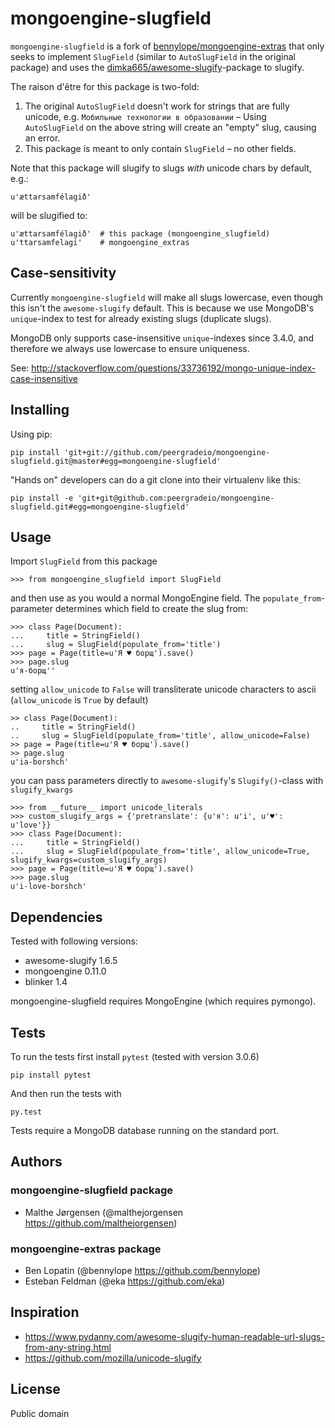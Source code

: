 mongoengine-slugfield
=====================

`mongoengine-slugfield` is a fork of [bennylope/mongoengine-extras] that
only seeks to implement `SlugField` (similar to `AutoSlugField` in the
original package) and uses the [dimka665/awesome-slugify]-package
to slugify.

The raison d'être for this package is two-fold:

1. The original `AutoSlugField` doesn't work for strings that are fully unicode,
   e.g. `Мобильные технологии в образовании`
   – Using `AutoSlugField` on the above string will create an "empty" slug, causing an error.
2. This package is meant to only contain `SlugField` – no other fields.

Note that this package will slugify to slugs _with_ unicode chars by default, e.g.:

    u'ættarsamfélagið'

will be slugified to:

    u'ættarsamfélagið'  # this package (mongoengine_slugfield)
    u'ttarsamfelagi'    # mongoengine_extras

[bennylope/mongoengine-extras]: https://github.com/bennylope/mongoengine-extras
[dimka665/awesome-slugify]: https://github.com/dimka665/awesome-slugify

Case-sensitivity
----------------
Currently `mongoengine-slugfield` will make all slugs lowercase, even though
this isn't the `awesome-slugify` default. This is because we use MongoDB's
`unique`-index to test for already existing slugs (duplicate slugs).

MongoDB only supports case-insensitive `unique`-indexes since 3.4.0, and
therefore we always use lowercase to ensure uniqueness.

See: <http://stackoverflow.com/questions/33736192/mongo-unique-index-case-insensitive>

Installing
----------

Using pip:

    pip install 'git+git://github.com/peergradeio/mongoengine-slugfield.git@master#egg=mongoengine-slugfield'

"Hands on" developers can do a git clone into their virtualenv like this:

    pip install -e 'git+git@github.com:peergradeio/mongoengine-slugfield.git#egg=mongoengine-slugfield'

Usage
-----
Import `SlugField` from this package

    >>> from mongoengine_slugfield import SlugField

and then use as you would a normal MongoEngine field.
The `populate_from`-parameter determines which field to create the slug from:

    >>> class Page(Document):
    ...     title = StringField()
    ...     slug = SlugField(populate_from='title')
    >>> page = Page(title=u'Я ♥ борщ').save()
    >>> page.slug
    u'я-борщ''

setting `allow_unicode` to `False` will transliterate unicode characters to ascii  
(`allow_unicode` is `True` by default)

    >> class Page(Document):
    ..     title = StringField()
    ..     slug = SlugField(populate_from='title', allow_unicode=False)
    >> page = Page(title=u'Я ♥ борщ').save()
    >> page.slug
    u'ia-borshch'

you can pass parameters directly to `awesome-slugify`'s `Slugify()`-class
with `slugify_kwargs`

    >>> from __future__ import unicode_literals
    >>> custom_slugify_args = {'pretranslate': {u'я': u'i', u'♥': u'love'}}
    >>> class Page(Document):
    ...     title = StringField()
    ...     slug = SlugField(populate_from='title', allow_unicode=True, slugify_kwargs=custom_slugify_args)
    >>> page = Page(title=u'Я ♥ борщ').save()
    >>> page.slug
    u'i-love-borshch'


Dependencies
------------
Tested with following versions:

* awesome-slugify 1.6.5
* mongoengine 0.11.0
* blinker 1.4

mongoengine-slugfield requires MongoEngine (which requires pymongo).

Tests
-----
To run the tests first install `pytest` (tested with version 3.0.6)

    pip install pytest

And then run the tests with

    py.test

Tests require a MongoDB database running on the standard port.

Authors
-------

### mongoengine-slugfield package

* Malthe Jørgensen (@malthejorgensen <https://github.com/malthejorgensen>)

### mongoengine-extras package

* Ben Lopatin (@bennylope <https://github.com/bennylope>)
* Esteban Feldman (@eka <https://github.com/eka>)

Inspiration
-----------
* https://www.pydanny.com/awesome-slugify-human-readable-url-slugs-from-any-string.html
* https://github.com/mozilla/unicode-slugify

License
-------

Public domain

